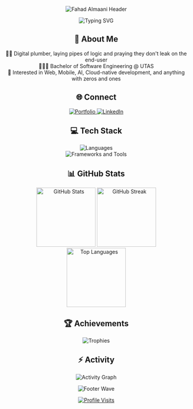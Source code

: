 <!-- Header Banner -->
<p align="center">
  <img src="https://capsule-render.vercel.app/api?type=waving&color=0:00C6FF,100:0072FF&height=180&section=header&text=Fahad%20Almaani&fontSize=42&fontColor=ffffff&animation=twinkling&fontAlignY=32" alt="Fahad Almaani Header" />
</p>

<!-- Typing Intro -->
<p align="center">
  <img src="https://readme-typing-svg.herokuapp.com?font=Fira+Code&weight=700&size=22&pause=1000&color=00C6FF&center=true&vCenter=true&width=1000&lines=Software+Engineer+in+the+Making;UTAS+Bachelor+of+Software+Engineering;Full‑stack+%7C+Mobile+%7C+Cloud;Always+learning+%26+building+cool+things" alt="Typing SVG" />
</p>

<!-- About Me -->
<h2 align="center">💫 About Me</h2>

<p align="center">
  👨‍💻 Digital plumber, laying pipes of logic and praying they don't leak on the end-user<br/>
  🧑🏼‍🎓 Bachelor of Software Engineering @ UTAS<br/>
  🚀 Interested in Web, Mobile, AI, Cloud-native development, and anything with zeros and ones 
</p>

<!-- Socials -->
<h2 align="center">🌐 Connect</h2>
<p align="center">
  <a href="https://almaaniportfolio.netlify.app/" title="Portfolio">
    <img src="https://img.shields.io/badge/Portfolio-000000?style=for-the-badge&logo=vercel&logoColor=white" alt="Portfolio" />
  </a>
  <a href="https://www.linkedin.com/in/fahad-almaani-39a800365/" title="LinkedIn">
    <img src="https://img.shields.io/badge/LinkedIn-0A66C2?style=for-the-badge&logo=linkedin&logoColor=white" alt="LinkedIn" />
  </a>
</p>

<!-- Tech Stack -->
<h2 align="center">💻 Tech Stack</h2>

<p align="center">
  <img src="https://skillicons.dev/icons?i=python,js,ts,cs,cpp,dart&perline=10" alt="Languages" />
  <br/>
  <img src="https://skillicons.dev/icons?i=django,react,dotnet,firebase,mysql,git,azure,docker&perline=10" alt="Frameworks and Tools" />
</p>

<!-- Stats -->
<h2 align="center">📊 GitHub Stats</h2>
<div align="center">
  <img height="160" src="https://github-readme-stats.vercel.app/api?username=Fahad-Almaani&show_icons=true&theme=react&hide_border=false&include_all_commits=true&count_private=false" alt="GitHub Stats" />
  <img height="160" src="https://github-readme-streak-stats.herokuapp.com?user=Fahad-Almaani&theme=react&hide_border=false" alt="GitHub Streak" />
  <br/>
  <img height="160" src="https://github-readme-stats.vercel.app/api/top-langs/?username=Fahad-Almaani&layout=compact&theme=react&hide_border=false&langs_count=8" alt="Top Languages" />
</div>

<!-- Achievements -->
<h2 align="center">🏆 Achievements</h2>
<p align="center">
  <!-- Exclude Stars, Issues, Reviews from trophies -->
  <img src="https://github-profile-trophy.vercel.app/?username=Fahad-Almaani&theme=onestar&no-bg=true&no-frame=true&margin-w=8&exclude=Stars,Issues,Reviews" alt="Trophies" />
</p>

<!-- Activity Graph -->
<h2 align="center">⚡ Activity</h2>
<p align="center">
  <img src="https://github-readme-activity-graph.vercel.app/graph?username=Fahad-Almaani&theme=react-dark&hide_border=false&area=true" alt="Activity Graph" />
</p>

<!-- Footer -->
<p align="center">
  <img src="https://capsule-render.vercel.app/api?type=waving&color=0:0072FF,100:00C6FF&height=120&section=footer" alt="Footer Wave" />
</p>

<!-- Visitor Count -->
<p align="center">
  <a href="https://visitcount.itsvg.in">
    <img src="https://visitcount.itsvg.in/api?id=Fahad-Almaani&icon=0&color=0" alt="Profile Visits" />
  </a>
</p>
